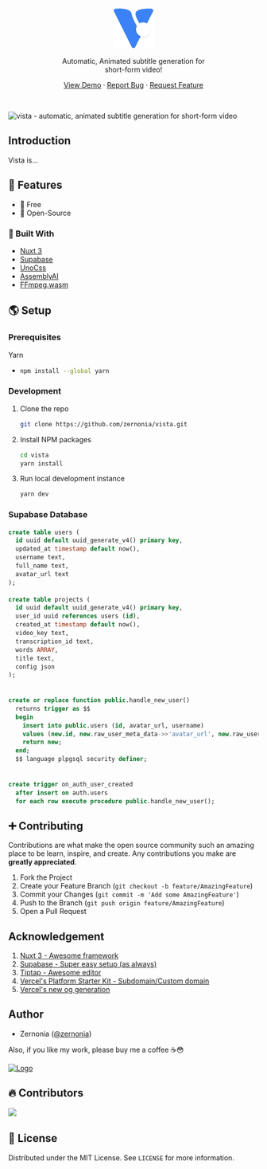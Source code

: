 <br />
<p align="center">
  <a href="https://github.com/zernonia/vista">
    <img src="public/logo.svg" alt="Vista's Logo" width="80">
  </a>
  <br />

  <p align="center">
    Automatic, Animated subtitle generation for<br> short-form video! 
  </p>

  <p align="center"> 
    <a href="https://www.vistaeditor.com/">View Demo</a>
    ·
    <a href="https://github.com/zernonia/vista/issues">Report Bug</a>
    ·
    <a href="https://github.com/zernonia/vista/issues">Request Feature</a>
  </p>
</p>

<br/>

![vista - automatic, animated subtitle generation for short-form video](public/hero.png)

## Introduction

Vista is...

## 🚀 Features

- 🤩 Free
- 📖 Open-Source

### 🔨 Built With

- [Nuxt 3](https://v3.nuxtjs.org/)
- [Supabase](https://supabase.com)
- [UnoCss](https://uno.antfu.me/)
- [AssemblyAI](https://www.assemblyai.com/)
- [FFmpeg.wasm](https://ffmpegwasm.netlify.app/)

## 🌎 Setup

### Prerequisites

Yarn

- ```sh
  npm install --global yarn
  ```

### Development

1. Clone the repo
   ```sh
   git clone https://github.com/zernonia/vista.git
   ```
2. Install NPM packages
   ```sh
   cd vista
   yarn install
   ```
3. Run local development instance
   ```sh
   yarn dev
   ```

### Supabase Database

```sql
create table users (
  id uuid default uuid_generate_v4() primary key,
  updated_at timestamp default now(),
  username text,
  full_name text,
  avatar_url text
);

create table projects (
  id uuid default uuid_generate_v4() primary key,
  user_id uuid references users (id),
  created_at timestamp default now(),
  video_key text,
  transcription_id text,
  words ARRAY,
  title text,
  config json
);


create or replace function public.handle_new_user()
  returns trigger as $$
  begin
    insert into public.users (id, avatar_url, username)
    values (new.id, new.raw_user_meta_data->>'avatar_url', new.raw_user_meta_data->>'user_name';
    return new;
  end;
  $$ language plpgsql security definer;


create trigger on_auth_user_created
  after insert on auth.users
  for each row execute procedure public.handle_new_user();
```

## ➕ Contributing

Contributions are what make the open source community such an amazing place to be learn, inspire, and create. Any contributions you make are **greatly appreciated**.

1. Fork the Project
2. Create your Feature Branch (`git checkout -b feature/AmazingFeature`)
3. Commit your Changes (`git commit -m 'Add some AmazingFeature'`)
4. Push to the Branch (`git push origin feature/AmazingFeature`)
5. Open a Pull Request

## Acknowledgement

1. [Nuxt 3 - Awesome framework](https://v3.nuxtjs.org/)
1. [Supabase - Super easy setup (as always)](https://supabase.com)
1. [Tiptap - Awesome editor](https://tiptap.dev/)
1. [Vercel's Platform Starter Kit - Subdomain/Custom domain](https://github.com/vercel/platforms)
1. [Vercel's new og generation](https://github.com/vercel/satori)

## Author

- Zernonia ([@zernonia](https://twitter.com/zernonia))

Also, if you like my work, please buy me a coffee ☕😳

<a href="https://www.buymeacoffee.com/zernonia" target="_blank">
    <img src="https://www.buymeacoffee.com/assets/img/custom_images/yellow_img.png" alt="Logo" >
  </a>

## 🔥 Contributors

<a href="https://github.com/zernonia/vista/graphs/contributors">
  <img src="https://contrib.rocks/image?repo=zernonia/vista" />
</a>

## 📜 License

Distributed under the MIT License. See `LICENSE` for more information.
